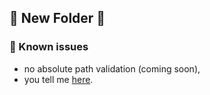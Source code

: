 ## 📂 New Folder 🤟

### 🐛 Known issues

- no absolute path validation (coming soon),
- you tell me [here](https://github.com/igorskyflyer/vscode-new-folder/issues).
